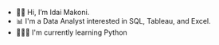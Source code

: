 - 👋🏾 Hi, I’m Idai Makoni.
- 📊 I'm a Data Analyst interested in SQL, Tableau, and Excel.
- 👨🏾‍💻 I'm currently learning Python
     



<!---
imakoni/imakoni is a ✨ special ✨ repository because its `README.md` (this file) appears on your GitHub profile.
You can click the Preview link to take a look at your changes.
--->

